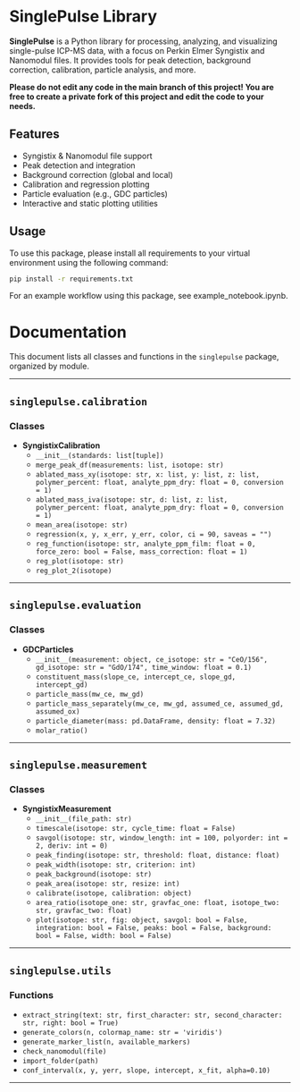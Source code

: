 # SinglePulse Library

**SinglePulse** is a Python library for processing, analyzing, and visualizing single-pulse ICP-MS data, with a focus on Perkin Elmer Syngistix and Nanomodul files. It provides tools for peak detection, background correction, calibration, particle analysis, and more.

**Please do not edit any code in the main branch of this project! You are free to create a private fork of this project and edit the code to your needs.**

## Features

- Syngistix & Nanomodul file support
- Peak detection and integration
- Background correction (global and local)
- Calibration and regression plotting
- Particle evaluation (e.g., GDC particles)
- Interactive and static plotting utilities

## Usage

To use this package, please install all requirements to your virtual environment using the following command:
```bash
pip install -r requirements.txt
```
For an example workflow using this package, see example_notebook.ipynb.


# Documentation

This document lists all classes and functions in the `singlepulse` package, organized by module.

---

## `singlepulse.calibration`

### Classes
- **SyngistixCalibration**
  - `__init__(standards: list[tuple])`
  - `merge_peak_df(measurements: list, isotope: str)`
  - `ablated_mass_xy(isotope: str, x: list, y: list, z: list, polymer_percent: float, analyte_ppm_dry: float = 0, conversion = 1)`
  - `ablated_mass_iva(isotope: str, d: list, z: list, polymer_percent: float, analyte_ppm_dry: float = 0, conversion = 1)`
  - `mean_area(isotope: str)`
  - `regression(x, y, x_err, y_err, color, ci = 90, saveas = "")`
  - `reg_function(isotope: str, analyte_ppm_film: float = 0, force_zero: bool = False, mass_correction: float = 1)`
  - `reg_plot(isotope: str)`
  - `reg_plot_2(isotope)`

---

## `singlepulse.evaluation`

### Classes
- **GDCParticles**
  - `__init__(measurement: object, ce_isotope: str = "CeO/156", gd_isotope: str = "GdO/174", time_window: float = 0.1)`
  - `constituent_mass(slope_ce, intercept_ce, slope_gd, intercept_gd)`
  - `particle_mass(mw_ce, mw_gd)`
  - `particle_mass_separately(mw_ce, mw_gd, assumed_ce, assumed_gd, assumed_ox)`
  - `particle_diameter(mass: pd.DataFrame, density: float = 7.32)`
  - `molar_ratio()`

---

## `singlepulse.measurement`

### Classes
- **SyngistixMeasurement**
  - `__init__(file_path: str)`
  - `timescale(isotope: str, cycle_time: float = False)`
  - `savgol(isotope: str, window_length: int = 100, polyorder: int = 2, deriv: int = 0)`
  - `peak_finding(isotope: str, threshold: float, distance: float)`
  - `peak_width(isotope: str, criterion: int)`
  - `peak_background(isotope: str)`
  - `peak_area(isotope: str, resize: int)`
  - `calibrate(isotope, calibration: object)`
  - `area_ratio(isotope_one: str, gravfac_one: float, isotope_two: str, gravfac_two: float)`
  - `plot(isotope: str, fig: object, savgol: bool = False, integration: bool = False, peaks: bool = False, background: bool = False, width: bool = False)`

---

## `singlepulse.utils`

### Functions
- `extract_string(text: str, first_character: str, second_character: str, right: bool = True)`
- `generate_colors(n, colormap_name: str = 'viridis')`
- `generate_marker_list(n, available_markers)`
- `check_nanomodul(file)`
- `import_folder(path)`
- `conf_interval(x, y, yerr, slope, intercept, x_fit, alpha=0.10)`

---